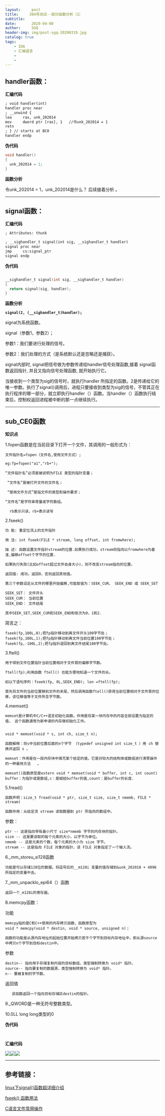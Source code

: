 ```yaml
---
layout:     post
title:     304号测试--部分函数分析（1）
subtitle:   
date:       2020-04-08
author:     SGQ
header-img: img/post-sgq-20200319.jpg
catalog: true
tags:
    - IDA
    - 汇编语言
    - 
    - 
---
```




## handler函数：


**汇编代码**

```xml
; void handler(int)
handler proc near
; __unwind {
lea     rax, unk_202014
mov     dword ptr [rax], 1   //令unk_202014 = 1
retn
; } // starts at BC0
handler endp


```

**伪代码**
```c++
void handler()
{
  unk_202014 = 1;
}
```

**函数分析**

令unk_202014 = 1，unk_202014是什么？ 后续接着分析 。

***

## signal函数：

**汇编代码**

```xml
; Attributes: thunk

; __sighandler_t signal(int sig, __sighandler_t handler)
signal proc near
jmp     cs:signal_ptr
signal endp

```

**伪代码**

```c

__sighandler_t signal(int sig, __sighandler_t handler)
{
  return signal(sig, handler);
}

```

**函数分析**

**`signal(2, (__sighandler_t)handler);`**

signal为系统函数。

signal（参数1，参数2）；

参数1：我们要进行处理的信号。

参数2：我们处理的方式（是系统默认还是忽略还是捕获）。

signal内部时, signal把信号做为参数传递给handler信号处理函数,接着 signal函数返回指针, 并且又指向信号处理函数, 就开始执行它。

当接收到一个类型为sig的信号时，就执行handler 所指定的函数。2是传递给它的唯一参数。执行了signal()调用后，进程只要接收到类型为sig的信号，不管其正在执行程序的哪一部分，就立即执行handler（）函数。当handler（）函数执行结束后，控制权返回进程被中断的那一点继续执行。

***

## sub_CE0函数

**知识点**

1.fopen函数是在当前目录下打开一个文件，其调用的一般形式为：

    文件指针名=fopen（文件名,使用文件方式）;

    eg:fp=fopen("a1","rb+");

    “文件指针名”必须是被说明为FILE 类型的指针变量；

     “文件名”是被打开文件的文件名；

     “使用文件方式”是指文件的类型和操作要求；

    “文件名”是字符串常量或字符数组。
	
	  rb表示只读，rb+表示读写


2.fseek()
  
    功 能: 重定位流上的文件指针
	
    用 法: int fseek(FILE * stream, long offset, int fromwhere);
	
    描 述: 函数设置文件指针stream的位置.如果执行成功，stream将指向以fromwhere为基准,偏移offset个字节的位置.
	
	如果执行失败(比如offset超过文件自身大小)，则不改变stream指向的位置。
	
    返回值: 成功，返回0，否则返回其他值。
	
	第三个参数设定从文件的哪里开始偏移,可能取值为：SEEK_CUR、 SEEK_END 或 SEEK_SET
	
    SEEK_SET： 文件开头
    SEEK_CUR： 当前位置
    SEEK_END： 文件结尾
	
    其中SEEK_SET,SEEK_CUR和SEEK_END和依次为0，1和2.
	
  简言之：
  
    fseek(fp,100L,0);把fp指针移动到离文件开头100字节处；
    fseek(fp,100L,1);把fp指针移动到离文件当前位置100字节处；
    fseek(fp,-100L,2);把fp指针退回到离文件结尾100字节处。

3.ftell()
	
	用于得到文件位置指针当前位置相对于文件首的偏移字节数。
	
	ftell(fp);利用函数 ftell() 也能方便地知道一个文件的长。
	
	如以下语句序列：fseek(fp, 0L,SEEK_END); len =ftell(fp);
	
	首先将文件的当前位置移到文件的末尾，然后调用函数ftell()获得当前位置相对于文件首的位移，该位移值等于文件所含字节数。

4.memset()


    memset是计算机中C/C++语言初始化函数。作用是将某一块内存中的内容全部设置为指定的值， 这个函数通常为新申请的内存做初始化工作。


    void * memset(void * s, int ch, size_t n);
	
    函数解释：将s中当前位置后面的n个字节 （typedef unsigned int size_t ）用 ch 替换并返回 s 。
	
    memset：作用是在一段内存块中填充某个给定的值，它是对较大的结构体或数组进行清零操作的一种最快方法   。
	
    memset()函数原型是extern void * memset(void * buffer, int c, int count) buffer：为指针或是数组,c：是赋给buffer的值,count：是buffer的长度.

5.fread()
   
    函数声明：size_t fread(void * ptr, size_t size, size_t nmemb, FILE * stream) 
	
    函数作用：从给定流 stream 读取数据到 ptr 所指向的数组中。
	
参数：
	
    ptr -- 这是指向带有最小尺寸 size*nmemb 字节的内存块的指针。
    size -- 这是要读取的每个元素的大小，以字节为单位。
    nmemb -- 这是元素的个数，每个元素的大小为 size 字节。
    stream -- 这是指向 FILE 对象的指针，该 FILE 对象指定了一个输入流。
	
6._mm_storeu_si128函数

    功能是可以存储128位的数据。将逗号后的__m128i 变量的值存储到&unk_202018 + 4096所指定的变量中去。


7._mm_unpacklo_epi64（）函数

    返回一个_m128i的寄存器。

8.memcpy函数：
 
 功能
 
    memcpy指的是C和C++使用的内存拷贝函数，函数原型为
	void * memcpy(void * destin, void * source, unsigned n)；
	
	函数的功能是从源内存地址的起始位置开始拷贝若干个字节到目标内存地址中，即从源source中拷贝n个字节到目标destin中。
	
参数

    destin-- 指向用于存储复制内容的目标数组，类型强制转换为 void* 指针。
    source-- 指向要复制的数据源，类型强制转换为 void* 指针。
    n-- 要被复制的字节数。
  
返回值

       该函数返回一个指向目标存储区destin的指针。

9._QWORD是一种无符号整数类型。

10.0LL  long long类型的0

**伪代码**

```


```

**汇编代码**

![](https://s1.ax1x.com/2020/04/08/GhaDgO.png)![](https://s1.ax1x.com/2020/04/08/GhahPP.png)![](https://s1.ax1x.com/2020/04/08/GhdEPx.png)


























***

## 参考链接：

[linux下signal()函数超详细介绍](https://blog.csdn.net/weibo1230123/article/details/81505152)

[fseek() 函数用法](https://blog.csdn.net/liupei815/article/details/80349091)

[C语言文件常用操作](https://blog.csdn.net/wenbo201/article/details/76943881?utm_source=blogxgwz5)
